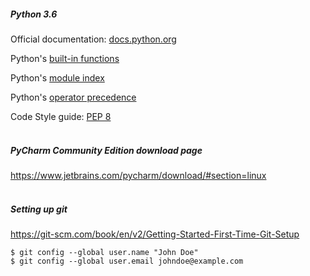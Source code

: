 

##### Python 3.6
Official documentation: [docs.python.org](https://docs.python.org/3.6/)

Python's [built-in functions](https://docs.python.org/3.6/library/functions.html)

Python's [module index](https://docs.python.org/3.6/py-modindex.html)

Python's [operator precedence](https://docs.python.org/3.6/reference/expressions.html#operator-precedence)

Code Style guide: [PEP 8](https://www.python.org/dev/peps/pep-0008/)
<br><br>


##### PyCharm Community Edition download page

https://www.jetbrains.com/pycharm/download/#section=linux
<br><br>


##### Setting up git

https://git-scm.com/book/en/v2/Getting-Started-First-Time-Git-Setup

```
$ git config --global user.name "John Doe"
$ git config --global user.email johndoe@example.com
```
<br><br>